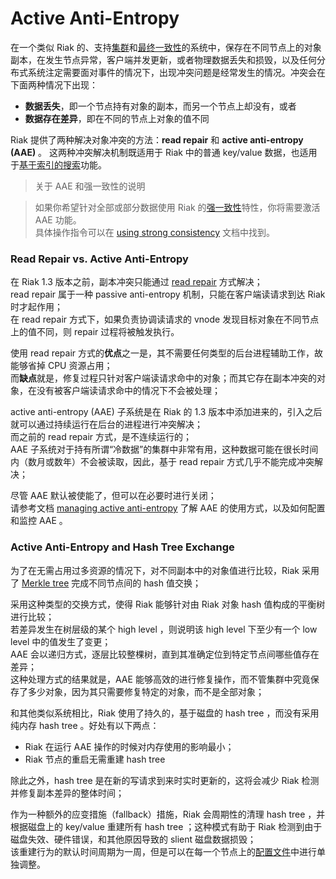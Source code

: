 


# Active Anti-Entropy


在一个类似 Riak 的、支持[集群](http://docs.basho.com/riak/2.1.3/theory/concepts/Clusters/)和[最终一致性](http://docs.basho.com/riak/2.1.3/theory/concepts/Eventual-Consistency/)的系统中，保存在不同节点上的对象副本，在发生节点异常，客户端并发更新，或者物理数据丢失和损毁，以及任何分布式系统注定需要面对事件的情况下，出现冲突问题是经常发生的情况。冲突会在下面两种情况下出现：

- **数据丢失**，即一个节点持有对象的副本，而另一个节点上却没有，或者
- **数据存在差异**，即在不同的节点上对象的值不同

Riak 提供了两种解决对象冲突的方法：**read repair** 和 **active anti-entropy (AAE)** 。
这两种冲突解决机制既适用于 Riak 中的普通 key/value 数据，也适用于[基于索引的搜索](http://docs.basho.com/riak/2.1.3/dev/advanced/search/#indexes)功能。


> 关于 AAE 和强一致性的说明

> 如果你希望针对全部或部分数据使用 Riak 的[强一致性](http://docs.basho.com/riak/2.1.3/theory/concepts/strong-consistency/)特性，你将需要激活 AAE 功能。    
> 具体操作指令可以在 [using strong consistency](http://docs.basho.com/riak/2.1.3/dev/advanced/strong-consistency/) 文档中找到。


### Read Repair vs. Active Anti-Entropy

在 Riak 1.3 版本之前，副本冲突只能通过 [read repair](http://docs.basho.com/riak/2.1.3/theory/concepts/glossary/#read-repair) 方式解决；    
read repair 属于一种 passive anti-entropy 机制，只能在客户端读请求到达 Riak 时才起作用；    
在 read repair 方式下，如果负责协调读请求的 vnode 发现目标对象在不同节点上的值不同，则 repair 过程将被触发执行。    

使用 read repair 方式的**优点**之一是，其不需要任何类型的后台进程辅助工作，故能够省掉 CPU 资源占用；    
而**缺点**就是，修复过程只针对客户端读请求命中的对象；而其它存在副本冲突的对象，在没有被客户端读请求命中的情况下不会被处理；    

active anti-entropy (AAE) 子系统是在 Riak 的 1.3 版本中添加进来的，引入之后就可以通过持续运行在后台的进程进行冲突解决；    
而之前的 read repair 方式，是不连续运行的；    
AAE 子系统对于持有所谓“冷数据”的集群中非常有用，这种数据可能在很长时间内（数月或数年）不会被读取，因此，基于 read repair 方式几乎不能完成冲突解决；    

尽管 AAE 默认被使能了，但可以在必要时进行关闭；    
请参考文档 [managing active anti-entropy](http://docs.basho.com/riak/2.1.3/ops/advanced/aae/) 了解 AAE 的使用方式，以及如何配置和监控 AAE 。    

### Active Anti-Entropy and Hash Tree Exchange

为了在无需占用过多资源的情况下，对不同副本中的对象值进行比较，Riak 采用了 [Merkle tree](https://en.wikipedia.org/wiki/Merkle_tree) 完成不同节点间的 hash 值交换；

采用这种类型的交换方式，使得 Riak 能够针对由 Riak 对象 hash 值构成的平衡树进行比较；    
若差异发生在树层级的某个 high level ，则说明该 high level 下至少有一个 low level 中的值发生了变更；    
AAE 会以递归方式，逐层比较整棵树，直到其准确定位到特定节点间哪些值存在差异；    
这种处理方式的结果就是，AAE 能够高效的进行修复操作，而不管集群中究竟保存了多少对象，因为其只需要修复特定的对象，而不是全部对象；    

和其他类似系统相比，Riak 使用了持久的，基于磁盘的 hash tree ，而没有采用纯内存 hash tree 。好处有以下两点：

- Riak 在运行 AAE 操作的时候对内存使用的影响最小；
- Riak 节点的重启无需重建 hash tree

除此之外，hash tree 是在新的写请求到来时实时更新的，这将会减少 Riak 检测并修复副本差异的整体时间；

作为一种额外的应变措施（fallback）措施，Riak 会周期性的清理 hash tree ，并根据磁盘上的 key/value 重建所有 hash tree ；这种模式有助于 Riak 检测到由于磁盘失效、硬件错误，和其他原因导致的 slient 磁盘数据损毁；    
该重建行为的默认时间周期为一周，但是可以在每一个节点上的[配置文件](http://docs.basho.com/riak/2.1.3/ops/advanced/configs/configuration-files/#active-anti-entropy)中进行单独调整。    